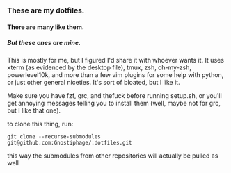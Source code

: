 ### These are my dotfiles.
#### There are many like them.
##### But these ones are mine.
This is mostly for me, but I figured I'd share it with whoever wants it. It uses xterm (as evidenced by the desktop file), tmux, zsh, oh-my-zsh, powerlevel10k, and more than a few vim plugins for some help with python, or just other general niceties. It's sort of bloated, but I like it.

Make sure you have fzf, grc, and thefuck before running setup.sh, or you'll get annoying messages telling you to install them (well, maybe not for grc, but I like that one).

to clone this thing, run:

`git clone --recurse-submodules git@github.com:Gnostiphage/.dotfiles.git`

this way the submodules from other repositories will actually be pulled as well

